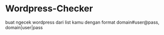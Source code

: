 # Wordpress-Checker
buat ngecek wordpress dari list kamu
dengan format domain#user@pass, domain|user|pass
